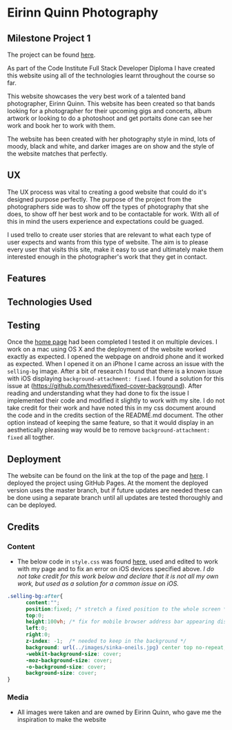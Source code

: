 # Eirinn Quinn Photography
## Milestone Project 1

The project can be found [here](https://stefbez.github.io/eirinn-quinn-photography/).

As part of the Code Institute Full Stack Developer Diploma I have created this website using all of the technologies learnt throughout the course so far.

This website showcases the very best work of a talented band photographer, Eirinn Quinn. This website has been created so that bands looking for a photographer for their upcoming gigs and concerts, album artwork or looking to do a photoshoot and get portaits done can see her work and book her to work with them.

The website has been created with her photography style in mind, lots of moody, black and white, and darker images are on show and the style of the website matches that perfectly.

## UX

The UX process was vital to creating a good website that could do it's designed purpose perfectly. The purpose of the project from the photographers side was to show off the types of photography that she does, to show off her best work and to be contactable for work. With all of this in mind the users experience and expectations could be guaged. 

I used trello to create user stories that are relevant to what each type of user expects and wants from this type of website. The aim is to please every user that visits this site, make it easy to use and ultimately make them interested enough in the photographer's work that they get in contact.

## Features

## Technologies Used

## Testing

Once the [home page](https://stefbez.github.io/milestone-project-1/index.html) had been completed I tested it on multiple devices. 
I work on a mac using OS X and the deployment of the website worked exactly as expected.
I opened the webpage on android phone and it worked as expected. When I opened it on an iPhone I came across an issue with the `selling-bg` image. 
After a bit of research I found that there is a known issue with iOS displaying `background-attachment: fixed`.
I found a solution for this issue at (https://github.com/thesved/fixed-cover-background). 
After reading and understanding what they had done to fix the issue I implemented their code and modified it slightly to work with my site. 
I do not take credit for their work and have noted this in my css document around the code and in the credits section of the README.md document.
The other option instead of keeping the same feature, so that it would display in an aesthetically pleasing way would be to remove `background-attachment: fixed` all togther.

## Deployment

The website can be found on the link at the top of the page and [here](https://stefbez.github.io/eirinn-quinn-photography/). I deployed the project using GitHub Pages. At the moment the deployed version uses the master branch, but if future updates are needed these can be done using a separate branch until all updates are tested thoroughly and can be deployed.

## Credits

### Content
* The below code in `style.css` was found [here](https://github.com/thesved/fixed-cover-background), used and edited to work with my page and to fix an error on iOS devices specified above.
*I do not take credit for this work below and declare that it is not all my own work, but used as a solution for a common issue on iOS.*

```css
.selling-bg:after{
      content:"";
      position:fixed; /* stretch a fixed position to the whole screen */
      top:0;
      height:100vh; /* fix for mobile browser address bar appearing disappearing */
      left:0;
      right:0;
      z-index: -1;  /* needed to keep in the background */
      background: url(../images/sinka-oneils.jpg) center top no-repeat;
      -webkit-background-size: cover;
      -moz-background-size: cover;
      -o-background-size: cover;
      background-size: cover;
}
```
### Media

* All images were taken and are owned by Eirinn Quinn, who gave me the inspiration to make the website
